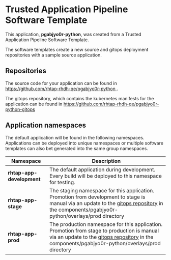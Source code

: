 # Trusted Application Pipeline Software Template

This application, **pgabjyo0r-python**, was created from a Trusted Application Pipeline Software Template.

The software templates create a new source and gitops deployment repositories with a sample source application. 

## Repositories

The source code for your application can be found in [https://github.com/rhtap-rhdh-qe/pgabjyo0r-python ](https://github.com/rhtap-rhdh-qe/pgabjyo0r-python ).
 
The gitops repository, which contains the kubernetes manifests for the application can be found in 
[https://github.com/rhtap-rhdh-qe/pgabjyo0r-python-gitops ](https://github.com/rhtap-rhdh-qe/pgabjyo0r-python-gitops ) 

## Application namespaces 

The default application will be found in the following namespaces. Applications can be deployed into unique namespaces or multiple software templates can also bet generated into the same group namespaces.  

|  Namespace   |  Description   |  
| -------- | -------- |   
| **rhtap-app-development** | The default application during development. Every build will be deployed to this namespace for testing. | 
| **rhtap-app-stage** | The staging namespace for this application. Promotion from development to stage is manual via an update to the [gitops repository](https://github.com/rhtap-rhdh-qe/pgabjyo0r-python-gitops ) in the components/pgabjyo0r-python/overlays/prod directory |  
| **rhtap-app-prod** | The production namespace for this application. Promotion from stage to production is manual via an update to the [gitops repository](https://github.com/rhtap-rhdh-qe/pgabjyo0r-python-gitops ) in the components/pgabjyo0r-python/overlays/prod directory | 
